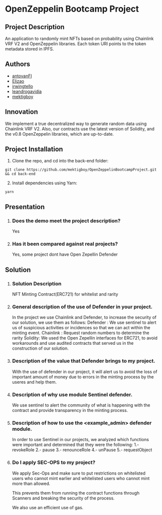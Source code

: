 # OpenZeppelin Bootcamp Project

## Project Description

An application to randomly mint NFTs based on probability using Chainlink VRF V2 and OpenZeppelin libraries.
Each token URI points to the token metadata stored in IPFS.

## Authors

-   [antovanFI](https://github.com/antovanFI)
-   [Elizao](https://github.com/Elizao)
-   [irwingtello](https://github.com/irwingtello)
-   [leandrogavidia](https://github.com/leandrogavidia)
-   [mektigboy](https://github.com/mektigboy)

## Innovation

We implement a true decentralized way to generate random data using Chainlink VRF V2.
Also, our contracts use the latest version of Solidity, and the v0.8 OpenZeppelin libraries, which are up-to-date. 

## Project Installation

1. Clone the repo, and cd into the back-end folder:
```
git clone https://github.com/mektigboy/OpenZeppelinBootcampProject.git && cd back-end
```
2. Install dependencies using Yarn:
```
yarn
```


## Presentation

1. ### Does the demo meet the project description?

   Yes

2. ### Has it been compared against real projects?

   Yes, some project dont have Open Zepellin Defender

## Solution

1. ### Solution Description

    NFT Minting Contract(ERC721) for whitelist and rarity

2. ### General description of the use of Defender in your project.

   In the project we use Chainlink and Defender, to increase the security of our solution, we use them as follows:
	Defender : We use sentinel to alert us of suspicious activities or incidences so that we can act within the minting event.
	Chainlink : Request random numbers to determine the rarity
	Solidity: We used the Open Zepellin interfaces for ERC721, to avoid workarounds and use audited contracts that served us in the construction of our solution.

3. ### Description of the value that Defender brings to my project.

    With the use of defender in our project, it will alert us to avoid the loss of important amount of money due to errors in the minting process by the useres and help them.

4. ### Description of why use module Sentinel defender.

    We use sentinel to alert the community of what is happening with the contract and provide transparency in the minting process.

5. ### Description of how to use the <example_admin> defender module.

    In order to use Sentinel in our projects, we analyzed which functions were important and determined that they were the following:
	1.- revokeRole
	2.- pause
	3.- renounceRole
	4.- unPause
	5.- requestObject

6. ### Do I apply SEC-OPS to my project?

    We apply Sec-Ops and make sure to put restrictions on whitelisted users who cannot mint earlier and whitelisted users who cannot mint more than allowed.

	This prevents them from running the contract functions through Scanners and breaking the security of the process.

	We also use an efficient use of gas.
